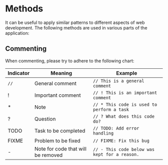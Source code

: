 # Methods

It can be useful to apply similar patterns to different aspects of web development. The following methods are used in various parts of the application:

## Commenting

When commenting, please try to adhere to the following chart:

| Indicator | Meaning                            | Example                                       |
| --------- | ---------------------------------- | --------------------------------------------- |
| `//`      | General comment                    | `// This is a general comment`                |
| !         | Important comment                  | `// ! This is an important comment`           |
| \*        | Note                               | `// * This code is used to perform a task`    |
| ?         | Question                           | `// ? What does this code do?`                |
| TODO      | Task to be completed               | `// TODO: Add error handling`                 |
| FIXME     | Problem to be fixed                | `// FIXME: Fix this bug`                      |
| -         | Note for code that will be removed | `// - This code below was kept for a reason.` |
